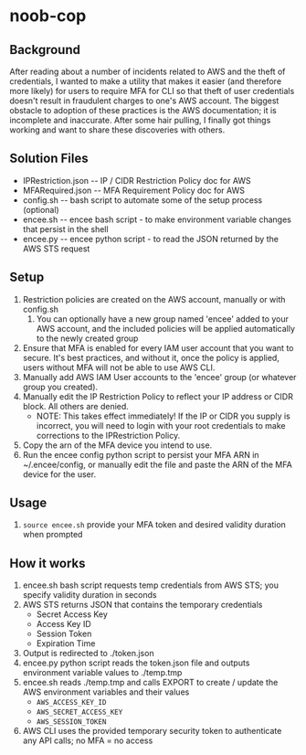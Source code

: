 # noob-cop
## Background
After reading about a number of incidents related to AWS and the theft of credentials, I wanted to make a utility that makes it easier (and therefore more likely) for users to require MFA for CLI so that theft of user credentials doesn't result in fraudulent charges to one's AWS account.
The biggest obstacle to adoption of these practices is the AWS documentation; it is incomplete and inaccurate. After some hair pulling, I finally got things working and want to share these discoveries with others.

## Solution Files
* IPRestriction.json -- IP / CIDR Restriction Policy doc for AWS
* MFARequired.json -- MFA Requirement Policy doc for AWS
* config.sh -- bash script to automate some of the setup process (optional)
* encee.sh -- encee bash script - to make environment variable changes that persist in the shell
* encee.py -- encee python script - to read the JSON returned by the AWS STS request

## Setup
1. Restriction policies are created on the AWS account, manually or with config.sh
    1. You can optionally have a new group named 'encee' added to your AWS account, and the included policies will be applied automatically to the newly created group
1. Ensure that MFA is enabled for every IAM user account that you want to secure. It's best practices, and without it, once the policy is applied, users without MFA will not be able to use AWS CLI.
1. Manually add AWS IAM User accounts to the 'encee' group (or whatever group you created).
1. Manually edit the IP Restriction Policy to reflect your IP address or CIDR block. All others are denied.
    * NOTE: This takes effect immediately! If the IP or CIDR you supply is incorrect, you will need to login with your root credentials to make corrections to the IPRestriction Policy.
1. Copy the arn of the MFA device you intend to use.
1. Run the encee config python script to persist your MFA ARN in ~/.encee/config, or manually edit the file and paste the ARN of the MFA device for the user.

## Usage
1. `source encee.sh` provide your MFA token and desired validity duration when prompted

## How it works
1. encee.sh bash script requests temp credentials from AWS STS; you specify validity duration in seconds
1. AWS STS returns JSON that contains the temporary credentials
    * Secret Access Key
    * Access Key ID
    * Session Token
    * Expiration Time
1. Output is redirected to ./token.json
1. encee.py python script reads the token.json file and outputs environment variable values to ./temp.tmp
1. encee.sh reads ./temp.tmp and calls EXPORT to create / update the AWS environment variables and their values
    * `AWS_ACCESS_KEY_ID`
    * `AWS_SECRET_ACCESS_KEY`
    * `AWS_SESSION_TOKEN`
1. AWS CLI uses the provided temporary security token to authenticate any API calls; no MFA = no access
